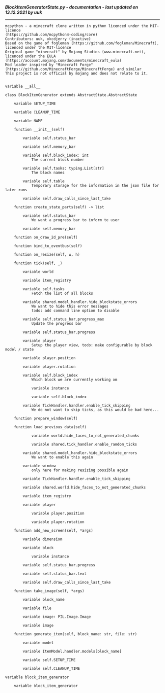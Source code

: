 ***BlockItemGeneratorState.py - documentation - last updated on 13.12.2021 by uuk***
___

    mcpython - a minecraft clone written in python licenced under the MIT-licence 
    (https://github.com/mcpython4-coding/core)
    Contributors: uuk, xkcdjerry (inactive)
    Based on the game of fogleman (https://github.com/fogleman/Minecraft), licenced under the MIT-licence
    Original game "minecraft" by Mojang Studios (www.minecraft.net), licenced under the EULA
    (https://account.mojang.com/documents/minecraft_eula)
    Mod loader inspired by "Minecraft Forge" (https://github.com/MinecraftForge/MinecraftForge) and similar
    This project is not official by mojang and does not relate to it.


    variable __all__

    class BlockItemGenerator extends AbstractState.AbstractState

        variable SETUP_TIME

        variable CLEANUP_TIME

        variable NAME

        function __init__(self)

            variable self.status_bar

            variable self.memory_bar

            variable self.block_index: int
                The current block number

            variable self.tasks: typing.List[str]
                The block names

            variable self.table
                Temporary storage for the information in the json file for later runs

            variable self.draw_calls_since_last_take

        function create_state_parts(self) -> list

            variable self.status_bar
                We want a progress bar to inform te user

            variable self.memory_bar

        function on_draw_2d_pre(self)

        function bind_to_eventbus(self)

        function on_resize(self, w, h)

        function tick(self, _)

            variable world

            variable item_registry

            variable self.tasks
                Fetch the list of all blocks

            variable shared.model_handler.hide_blockstate_errors
                We want to hide this error messages
                todo: add command line option to disable

            variable self.status_bar.progress_max
                Update the progress bar

            variable self.status_bar.progress

            variable player
                Setup the player view, todo: make configurable by block model / state

            variable player.position

            variable player.rotation

            variable self.block_index
                Which block we are currently working on

                variable instance

                variable self.block_index

            variable TickHandler.handler.enable_tick_skipping
                We do not want to skip ticks, as this would be bad here...

        function prepare_window(self)

        function load_previous_data(self)

                variable world.hide_faces_to_not_generated_chunks

                variable shared.tick_handler.enable_random_ticks

            variable shared.model_handler.hide_blockstate_errors
                We want to enable this again

            variable window
                only here for making resizing possible again

            variable TickHandler.handler.enable_tick_skipping

            variable shared.world.hide_faces_to_not_generated_chunks

            variable item_registry

            variable player

                variable player.position

                variable player.rotation

        function add_new_screen(self, *args)

            variable dimension

            variable block

                variable instance

            variable self.status_bar.progress

            variable self.status_bar.text

            variable self.draw_calls_since_last_take

        function take_image(self, *args)

            variable block_name

            variable file

            variable image: PIL.Image.Image

            variable image

        function generate_item(self, block_name: str, file: str)

            variable model

            variable ItemModel.handler.models[block_name]

            variable self.SETUP_TIME

            variable self.CLEANUP_TIME

    variable block_item_generator

        variable block_item_generator